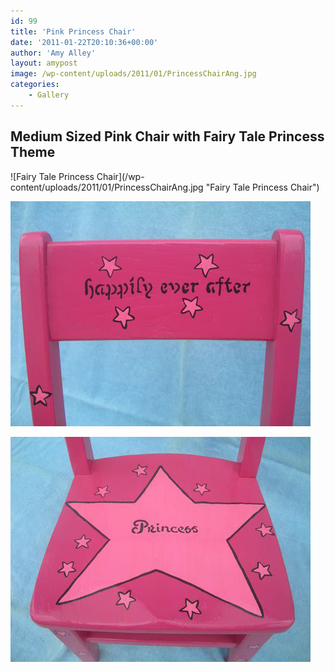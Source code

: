 ```yaml
---
id: 99
title: 'Pink Princess Chair'
date: '2011-01-22T20:10:36+00:00'
author: 'Amy Alley'
layout: amypost
image: /wp-content/uploads/2011/01/PrincessChairAng.jpg
categories:
    - Gallery
---
```


## Medium Sized Pink Chair with Fairy Tale Princess Theme
<div class="gallery amys flexed" markdown=1>
![Fairy Tale Princess Chair](/wp-content/uploads/2011/01/PrincessChairAng.jpg "Fairy Tale Princess Chair")

![Fairy Tale Princess Chair](/wp-content/uploads/2011/01/PrincessChairBack.jpg "Fairy Tale Princess Chair")

![Fairy Tale Princess Chair](/wp-content/uploads/2011/01/PrincessChairSeat.jpg "Fairy Tale Princess Chair")
</div>
